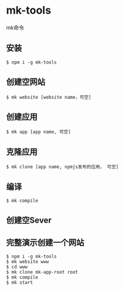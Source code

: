 # mk-tools

mk命令

## 安装

```
$ npm i -g mk-tools
```

## 创建空网站

```
$ mk website [website name，可空]
```

## 创建应用

```
$ mk app [app name, 可空]
```

## 克隆应用

```
$ mk clone [app name, npmjs发布的应用， 可空]
```

## 编译

```
$ mk compile
```

## 创建空Sever

## 完整演示创建一个网站

```
$ npm i -g mk-tools
$ mk website www
$ cd www
$ mk clone mk-app-root root
$ mk compile
$ mk start
```

